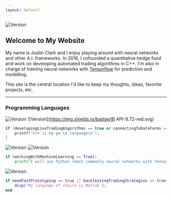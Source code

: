 ```yaml
---
layout: default
---
```


![Version](https://img.shields.io/badge/Version-0.3-orange.svg)

## Welcome to My Website

My name is Justin Clark and I enjoy playing around with neural networks and other A.I. frameworks. In 2016, I cofounded a quantitative hedge fund and work on developing automated trading algorithms in C++. I'm also in charge of training neural networks with [Tensorflow](https://tensorflow.org/) for prediction and modelling.

This site is the central location I'd like to keep my thoughts, ideas, favorite projects, etc.

* * *

### Programming Languages

![Version](https://img.shields.io/badge/C++-11-blue.svg) ![Version](https://img.shields.io/badge/IB API-9.72-red.svg)

```c++
if (developingLiveTradingAlgorithms == true or connectingToDataFarms == true){
    printf("C++ is my go to language\n");
}
```

![Version](https://img.shields.io/badge/Python-2.7-green.svg) ![Version](https://img.shields.io/badge/Tensorflow-0.12-yellow.svg)

```python
if (workingWithMachineLearning == True):
    print("I will use Python (most commonly neural networks with Tensorflow)") 
```

![Version](https://img.shields.io/badge/Matlab-16a-lightgrey.svg)

```matlab
if needFastPrototyping == true || backtestingTradingStrategies == true
    disp('My language of choice is Matlab');
end
```
